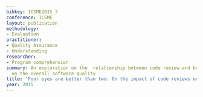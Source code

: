 ```yaml
---
bibkey: ICSME2015_3
conference: ICSME
layout: publication
methodology:
- Evaluation
practitioner:
- Quality Assurance
- Understanding
researcher:
- Program comprehension
summary: An exploration on the  relationship between code review and bug introduction
  on the overall software quality
title: 'Four eyes are better than two: On the impact of code reviews on software quality'
year: 2015
---
```

